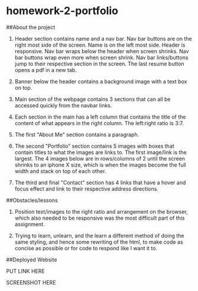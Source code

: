 # homework-2-portfolio

##About the project

1. Header section contains name and a nav bar. Nav bar buttons are on the right most side of the screen. Name is on the left most side. Header is responsive. Nav bar wraps below the header when screen shrinks. Nav bar buttons wrap even more when screen shrink. Nav bar links/buttons jump to their respective section in the screen. The last resume button opens a pdf in a new tab. 

2. Banner below the header contains a background image with a text box on top.

3. Main section of the webpage contains 3 sections that can all be accessed quickly from the navbar links.

4. Each section in the main has a left column that contains the title of the content of what appears in the right column. The left:right ratio is 3:7.

5. The first "About Me" section contains a paragraph.

6. The second "Portfolio" section contains 5 images with boxes that contain titles to what the images are links to. The first image/link is the largest. The 4 images below are in rows/columns of 2 until the screen shrinks to an iphone X size, which is when the images become the full width and stack on top of each other.

7. The third and final "Contact" section has 4 links that have a hover and focus effect and link to their respective address directions. 

##Obstacles/lessons
1. Position text/images to the right ratio and arrangement on the browser, which also needed to be responsive was the most difficult part of this assignment.

2. Trying to learn, unlearn, and the learn a different method of doing the same styling, and hence some rewriting of the html, to make code as concise as possible or for code to respond like I want it to.

##Deployed Website

PUT LINK HERE

SCREENSHOT HERE